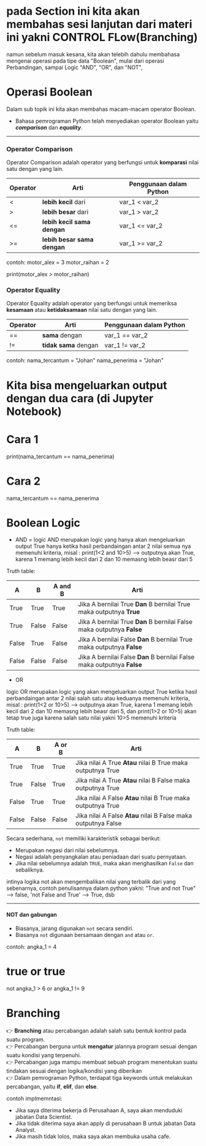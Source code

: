 # pada Section ini kita akan membahas sesi lanjutan dari materi ini yakni CONTROL FLow(Branching)
namun sebelum masuk kesana, kita akan telebih dahulu membahasa mengenai operasi pada tipe data "Boolean", mulai dari operasi Perbandingan, sampai Logic "AND", "OR", dan "NOT",

# Operasi Boolean

Dalam sub topik ini kita akan membahas macam-macam operator Boolean.
* Bahasa pemrograman Python telah menyediakan operator Boolean yaitu ***comparison*** dan ***equality***.

---
### Operator Comparison
Operator Comparison adalah operator yang berfungsi untuk **komparasi** nilai satu dengan yang lain.

| Operator  | Arti                         |Penggunaan dalam Python|
|-----------|------------------------------|-----------------------|
| <         | **lebih kecil** dari             |var_1 < var_2      |
| >         |**lebih besar** dari              |var_1 > var_2      |
| <=        |**lebih kecil** **sama dengan**  |var_1 <= var_2 |
| >=        | **lebih besar** **sama dengan** |var_1 >= var_2 |

contoh:
motor_alex = 3
motor_raihan = 2

print(motor_alex > motor_raihan)

### Operator  Equality
Operator Equality adalah operator yang berfungsi untuk memeriksa **kesamaan** atau **ketidaksamaan** nilai satu dengan yang lain.

| Operator  | Arti              |Penggunaan dalam Python|
|-----------|-------------------|----------------------|
| ==        | **sama** dengan       |var_1 == var_2|
| !=        | **tidak sama** dengan |var_1 != var_2|

contoh:
nama_tercantum = "Johan"
nama_penerima = "Johan"

# Kita bisa mengeluarkan output dengan dua cara (di Jupyter Notebook)
# Cara 1
print(nama_tercantum == nama_penerima)

# Cara 2
nama_tercantum == nama_penerima

# Boolean Logic

- AND
= logic AND merupakan logic yang hanya akan mengeluarkan output True hanya ketika hasil perbandaingan antar 2 nilai semua nya memenuhi kriteria, misal : print(1<2 and 10>5) --> outputnya akan True, karena 1 memang lebih kecil dari 2 dan 10 memasng lebih beasr dari 5

Truth table:

| A | B | A and B  | Arti|
|-------------|-------------|------|-----
| True        | True        | True |Jika A bernilai True **Dan** B bernilai True maka outputnya **True** 
| True        | False       | False|Jika A bernilai True **Dan** B bernilai False maka outputnya **False** 
| False       | True        | False|Jika A bernilai False **Dan** B bernilai True maka outputnya **False** 
| False       | False       | False|Jika A bernilai False **Dan** B bernilai False maka outputnya **False** 


- OR

logic OR merupakan logic yang  akan mengeluarkan output True  ketika hasil perbandaingan antar 2 nilai salah satu atau keduanya memenuhi kriteria, misal : print(1<2 or 10>5) --> outputnya akan True, karena 1 memang lebih kecil dari 2 dan 10 memasng lebih beasr dari 5, dan print(1>2 or 10>5) akan tetap true juga karena salah satu nilai yakni 10>5 memenuhi kriteria

Truth table:

| A | B | A or B  | Arti|
|-------------|-------------|------|-----
| True        | True        | True |Jika nilai A True **Atau** nilai B True maka outputnya True 
| True        | False       | True |Jika nilai A True **Atau** nilai B False maka outputnya True 
| False       | True        | True |Jika nilai A False **Atau** nilai B True maka outputnya True 
| False       | False       | False|Jika nilai A False **Atau** nilai B False maka outputnya False 

Secara sederhana, `not` memiliki karakteristik sebagai berikut:
* Merupakan negasi dari nilai sebelumnya.
* Negasi adalah penyangkalan atau peniadaan dari suatu pernyataan.
* Jika nilai sebelumnya adalah `TRUE`, maka akan menghasilkan `False` dan sebaliknya.

intinya logika not akan mengembalikan nilai yang terbalik dari yang sebenarnya, contoh penulisannya dalam python yakni: "True and not True" --> false, 'not False and True' --> True, dsb

---
#### NOT dan gabungan

* Biasanya, jarang digunakan `not` secara sendiri.
* Biasanya `not` digunaan bersamaan dengan `and` atau `or`.

contoh: 
angka_1 = 4
# true or true
not angka_1 > 6 or angka_1 != 9


# Branching

👉 <b>Branching</b> atau percabangan adalah salah satu bentuk kontrol pada suatu program.<br>
    👉 Percabangan berguna untuk <b>mengatur</b> jalannya program sesuai dengan suatu kondisi yang terpenuhi.<br>
    👉 Percabangan juga mampu membuat sebuah program menentukan suatu tindakan sesuai dengan logika/kondisi yang diberikan<br>
    👉 Dalam pemrograman Python, terdapat tiga keywords untuk melakukan percabangan, yaitu <b>if</b>, <b>elif</b>, dan <b>else</b>.<br>

contoh implmemntasi: 
- Jika saya diterima bekerja di Perusahaan A, saya akan menduduki jabatan Data Scientist.
- Jika tidak diterima saya akan apply di perusahaan B untuk jabatan Data Analyst.
- Jika masih tidak lolos, maka saya akan membuka usaha cafe. 